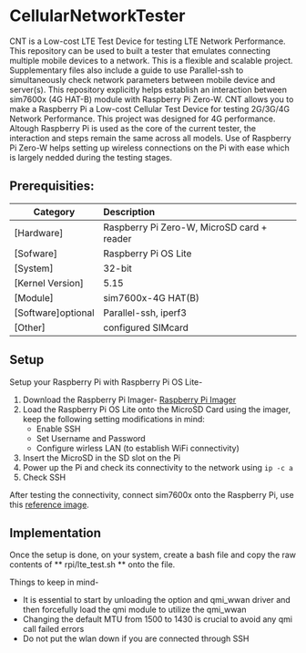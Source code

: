 # CellularNetworkTester

CNT is a Low-cost LTE Test Device for testing LTE Network Performance. This repository can be used to built a tester that emulates connecting multiple mobile devices to a network. This is a flexible and scalable project. Supplementary files also include a guide to use Parallel-ssh to simultaneously check network parameters between mobile device and server(s). This repository explicitly helps establish an interaction between sim7600x (4G HAT-B) module with Raspberry Pi Zero-W. CNT allows you to make a Raspberry Pi a Low-cost Cellular Test Device for testing 2G/3G/4G Network Performance. This project was designed for 4G performance. Altough Raspberry Pi is used as the core of the current tester, the interaction and steps remain the same across all models. Use of Raspberry Pi Zero-W helps setting up wireless connections on the Pi with ease which is largely nedded during the testing stages.  

## Prerequisities: 
| Category          | Description                                                                                       |
| ----------------- |:--------------------------------------------------------------------------------------------------|
| [Hardware]        | Raspberry Pi Zero-W, MicroSD card + reader                                                        |
| [Sofware]         | Raspberry Pi OS Lite                                                                              |
| [System]          | 32-bit                                                                                            |
| [Kernel Version]  | 5.15                                                                                              |
| [Module]          | sim7600x-4G HAT(B)                                                                                |
| [Software]optional| Parallel-ssh, iperf3                                                                              |
| [Other]           | configured SIMcard                                                                                |

## Setup 

Setup your Raspberry Pi with Raspberry Pi OS Lite- 
1. Download the Raspberry Pi Imager- [Raspberry Pi Imager](https://www.raspberrypi.com/software/) 
2. Load the Raspberry Pi OS Lite onto the MicroSD Card using the imager, keep the following setting modifications in mind:
   - Enable SSH 
   - Set Username and Password 
   - Configure wirless LAN (to establish WiFi connectivity)
3. Insert the MicroSD in the SD slot on the Pi 
4. Power up the Pi and check its connectivity to the network using ``` ip -c a ```
5. Check SSH 

After testing the connectivity, connect sim7600x onto the Raspberry Pi, use this [reference image](https://forums.raspberrypi.com/viewtopic.php?t=323177). 

## Implementation 

Once the setup is done, on your system, create a bash file and copy the raw contents of ** rpi/lte_test.sh ** onto the file. 

Things to keep in mind- 
- It is essential to start by unloading the option and qmi_wwan driver and then forcefully load the qmi module to utilize the qmi_wwan 
- Changing the default MTU from 1500 to 1430 is crucial to avoid any qmi call failed errors
- Do not put the wlan down if you are connected through SSH 
